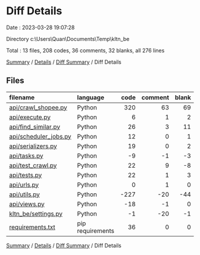 # Diff Details

Date : 2023-03-28 19:07:28

Directory c:\\Users\\Quan\\Documents\\Temp\\kltn_be

Total : 13 files,  208 codes, 36 comments, 32 blanks, all 276 lines

[Summary](results.md) / [Details](details.md) / [Diff Summary](diff.md) / Diff Details

## Files
| filename | language | code | comment | blank | total |
| :--- | :--- | ---: | ---: | ---: | ---: |
| [api/crawl_shopee.py](/api/crawl_shopee.py) | Python | 320 | 63 | 69 | 452 |
| [api/execute.py](/api/execute.py) | Python | 6 | 1 | 2 | 9 |
| [api/find_similar.py](/api/find_similar.py) | Python | 26 | 3 | 11 | 40 |
| [api/scheduler_jobs.py](/api/scheduler_jobs.py) | Python | 12 | 0 | 1 | 13 |
| [api/serializers.py](/api/serializers.py) | Python | 19 | 0 | 2 | 21 |
| [api/tasks.py](/api/tasks.py) | Python | -9 | -1 | -3 | -13 |
| [api/test_crawl.py](/api/test_crawl.py) | Python | 22 | 9 | -8 | 23 |
| [api/tests.py](/api/tests.py) | Python | 22 | 1 | 3 | 26 |
| [api/urls.py](/api/urls.py) | Python | 0 | 1 | 0 | 1 |
| [api/utils.py](/api/utils.py) | Python | -227 | -20 | -44 | -291 |
| [api/views.py](/api/views.py) | Python | -18 | -1 | 0 | -19 |
| [kltn_be/settings.py](/kltn_be/settings.py) | Python | -1 | -20 | -1 | -22 |
| [requirements.txt](/requirements.txt) | pip requirements | 36 | 0 | 0 | 36 |

[Summary](results.md) / [Details](details.md) / [Diff Summary](diff.md) / Diff Details